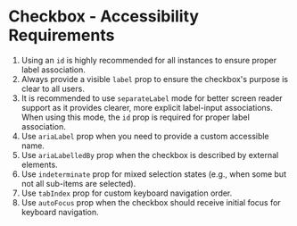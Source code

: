 # Checkbox - Accessibility Requirements

1. Using an `id` is highly recommended for all instances to ensure proper label association.
2. Always provide a visible `label` prop to ensure the checkbox's purpose is clear to all users.
3. It is recommended to use `separateLabel` mode for better screen reader support as it provides clearer,
      more explicit label-input associations. When using this mode, the `id` prop is required for proper
      label association.
4. Use `ariaLabel` prop when you need to provide a custom accessible name.
5. Use `ariaLabelledBy` prop when the checkbox is described by external elements.
6. Use `indeterminate` prop for mixed selection states (e.g., when some but not all sub-items are
      selected).
7. Use `tabIndex` prop for custom keyboard navigation order.
8. Use `autoFocus` prop when the checkbox should receive initial focus for keyboard navigation.